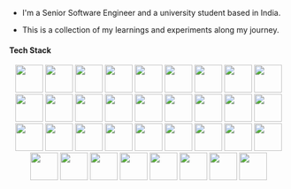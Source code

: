 - I'm a Senior Software Engineer and a university student based in India.

- This is a collection of my learnings and experiments along my journey.



#### Tech Stack

<p align="center">
  <img src="https://cdn.jsdelivr.net/gh/devicons/devicon@latest/icons/javascript/javascript-original.svg" height="50" />
  <img src="https://cdn.jsdelivr.net/gh/devicons/devicon@latest/icons/react/react-original-wordmark.svg" height="50" />
  <img src="https://cdn.jsdelivr.net/gh/devicons/devicon@latest/icons/nextjs/nextjs-original-wordmark.svg" height="50" />
  <img src="https://cdn.jsdelivr.net/gh/devicons/devicon@latest/icons/nodejs/nodejs-original-wordmark.svg" height="50" />
  <img src="https://cdn.jsdelivr.net/gh/devicons/devicon@latest/icons/ruby/ruby-original-wordmark.svg" height="50" />
  <img src="https://cdn.jsdelivr.net/gh/devicons/devicon@latest/icons/spring/spring-original-wordmark.svg" height="50" />
  <img src="https://cdn.jsdelivr.net/gh/devicons/devicon@latest/icons/threejs/threejs-original-wordmark.svg" height="50" />
  <img src="https://cdn.jsdelivr.net/gh/devicons/devicon@latest/icons/typescript/typescript-original.svg" height="50" />
  <img src="https://cdn.jsdelivr.net/gh/devicons/devicon@latest/icons/vitejs/vitejs-original.svg" height="50" />
  <img src="https://cdn.jsdelivr.net/gh/devicons/devicon@latest/icons/vuejs/vuejs-original-wordmark.svg" height="50" />
  <img src="https://cdn.jsdelivr.net/gh/devicons/devicon@latest/icons/php/php-original.svg" height="50" />
  <img src="https://cdn.jsdelivr.net/gh/devicons/devicon@latest/icons/python/python-original-wordmark.svg" height="50" />
  <img src="https://cdn.jsdelivr.net/gh/devicons/devicon@latest/icons/rails/rails-plain-wordmark.svg" height="50" />
  <img src="https://cdn.jsdelivr.net/gh/devicons/devicon@latest/icons/java/java-original-wordmark.svg" height="50" />
  <img src="https://cdn.jsdelivr.net/gh/devicons/devicon@latest/icons/mongodb/mongodb-original-wordmark.svg" height="50" />
  <img src="https://cdn.jsdelivr.net/gh/devicons/devicon@latest/icons/mysql/mysql-original-wordmark.svg" height="50" />
  <img src="https://cdn.jsdelivr.net/gh/devicons/devicon@latest/icons/git/git-original-wordmark.svg" height="50" />
  <img src="https://cdn.jsdelivr.net/gh/devicons/devicon@latest/icons/laravel/laravel-original-wordmark.svg" height="50" />
  <img src="https://cdn.jsdelivr.net/gh/devicons/devicon@latest/icons/magento/magento-original-wordmark.svg" height="50" />
  <img src="https://cdn.jsdelivr.net/gh/devicons/devicon@latest/icons/jquery/jquery-original-wordmark.svg" height="50" />
  <img src="https://cdn.jsdelivr.net/gh/devicons/devicon@latest/icons/html5/html5-original.svg" height="50" />
  <img src="https://cdn.jsdelivr.net/gh/devicons/devicon@latest/icons/go/go-original-wordmark.svg" height="50" />
  <img src="https://cdn.jsdelivr.net/gh/devicons/devicon@latest/icons/flutter/flutter-original.svg" height="50" />
  <img src="https://cdn.jsdelivr.net/gh/devicons/devicon@latest/icons/docker/docker-original-wordmark.svg" height="50" />
  <img src="https://cdn.jsdelivr.net/gh/devicons/devicon@latest/icons/express/express-original-wordmark.svg" height="50" />
  <img src="https://cdn.jsdelivr.net/gh/devicons/devicon@latest/icons/firebase/firebase-original-wordmark.svg" height="50" />
  <img src="https://cdn.jsdelivr.net/gh/devicons/devicon@latest/icons/django/django-plain-wordmark.svg" height="50" />
  <img src="https://cdn.jsdelivr.net/gh/devicons/devicon@latest/icons/codeigniter/codeigniter-plain-wordmark.svg" height="50" />
  <img src="https://cdn.jsdelivr.net/gh/devicons/devicon@latest/icons/csharp/csharp-original.svg" height="50" />
  <img src="https://cdn.jsdelivr.net/gh/devicons/devicon@latest/icons/css3/css3-original.svg" height="50" />
  <img src="https://cdn.jsdelivr.net/gh/devicons/devicon@latest/icons/dart/dart-original-wordmark.svg" height="50" />
  <img src="https://cdn.jsdelivr.net/gh/devicons/devicon@latest/icons/bootstrap/bootstrap-original-wordmark.svg" height="50" />
  <img src="https://cdn.jsdelivr.net/gh/devicons/devicon@latest/icons/c/c-original.svg" height="50" />
  <img src="https://cdn.jsdelivr.net/gh/devicons/devicon@latest/icons/angularjs/angularjs-original.svg" height="50" />
  <img src="https://cdn.jsdelivr.net/gh/devicons/devicon@latest/icons/bitbucket/bitbucket-original-wordmark.svg" height="50" />
</p>
